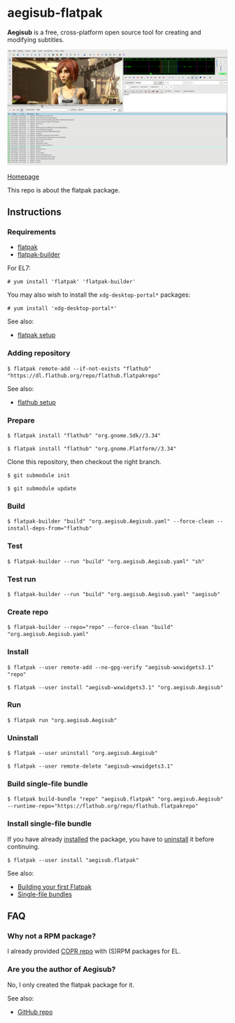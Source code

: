 # aegisub-flatpak

**Aegisub** is a free, cross-platform open source tool for creating and modifying subtitles.

![aegisub-flatpak screenshot](aegisub-flatpak.png)

[Homepage](http://www.aegisub.org)

This repo is about the flatpak package.

## Instructions

### Requirements

* [flatpak](https://github.com/flatpak/flatpak)
* [flatpak-builder](https://github.com/flatpak/flatpak-builder)

For EL7:

```
# yum install 'flatpak' 'flatpak-builder'
```

You may also wish to install the `xdg-desktop-portal*` packages:

```
# yum install 'xdg-desktop-portal*'
```

See also:

* [flatpak setup](https://flatpak.org/setup)

### Adding repository

```
$ flatpak remote-add --if-not-exists "flathub" "https://dl.flathub.org/repo/flathub.flatpakrepo"
```

See also:

* [flathub setup](http://docs.flatpak.org/en/latest/using-flatpak.html#add-a-remote)

### Prepare

```
$ flatpak install "flathub" "org.gnome.Sdk//3.34"
```

```
$ flatpak install "flathub" "org.gnome.Platform//3.34"
```

Clone this repository, then checkout the right branch.

```
$ git submodule init
```

```
$ git submodule update
```

### Build

```
$ flatpak-builder "build" "org.aegisub.Aegisub.yaml" --force-clean --install-deps-from="flathub"
```

### Test

```
$ flatpak-builder --run "build" "org.aegisub.Aegisub.yaml" "sh"
```

### Test run

```
$ flatpak-builder --run "build" "org.aegisub.Aegisub.yaml" "aegisub"
```

### Create repo

```
$ flatpak-builder --repo="repo" --force-clean "build" "org.aegisub.Aegisub.yaml"
```

### Install

```
$ flatpak --user remote-add --no-gpg-verify "aegisub-wxwidgets3.1" "repo"
```

```
$ flatpak --user install "aegisub-wxwidgets3.1" "org.aegisub.Aegisub"
```

### Run

```
$ flatpak run "org.aegisub.Aegisub"
```

### Uninstall

```
$ flatpak --user uninstall "org.aegisub.Aegisub"
```

```
$ flatpak --user remote-delete "aegisub-wxwidgets3.1"
```

### Build single-file bundle

```
$ flatpak build-bundle "repo" "aegisub.flatpak" "org.aegisub.Aegisub" --runtime-repo="https://flathub.org/repo/flathub.flatpakrepo"
```

### Install single-file bundle

If you have already [installed](#install) the package, you have to [uninstall](#uninstall) it before continuing.

```
$ flatpak --user install "aegisub.flatpak"
```

See also:
* [Building your first Flatpak](http://docs.flatpak.org/en/latest/first-build.html)
* [Single-file bundles](http://docs.flatpak.org/en/latest/single-file-bundles.html#single-file-bundles)

## FAQ

### Why not a RPM package?

I already provided [COPR repo](https://copr.fedorainfracloud.org/coprs/scx/aegisub) with (S)RPM packages for EL.

### Are you the author of Aegisub?

No, I only created the flatpak package for it.

See also:

* [GitHub repo](https://github.com/Aegisub/Aegisub)

